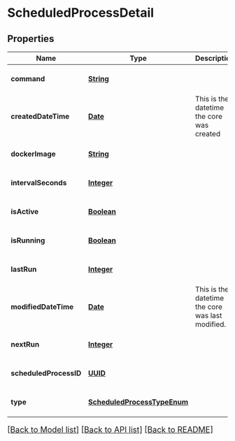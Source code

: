 # ScheduledProcessDetail
## Properties

Name | Type | Description | Notes
------------ | ------------- | ------------- | -------------
**command** | [**String**](string.md) |  | [optional] [default to null]
**createdDateTime** | [**Date**](DateTime.md) | This is the datetime the core was created | [optional] [default to null]
**dockerImage** | [**String**](string.md) |  | [optional] [default to null]
**intervalSeconds** | [**Integer**](integer.md) |  | [optional] [default to null]
**isActive** | [**Boolean**](boolean.md) |  | [optional] [default to null]
**isRunning** | [**Boolean**](boolean.md) |  | [optional] [default to null]
**lastRun** | [**Integer**](integer.md) |  | [optional] [default to null]
**modifiedDateTime** | [**Date**](DateTime.md) | This is the datetime the core was last modified. | [optional] [default to null]
**nextRun** | [**Integer**](integer.md) |  | [optional] [default to null]
**scheduledProcessID** | [**UUID**](UUID.md) |  | [optional] [default to null]
**type** | [**ScheduledProcessTypeEnum**](ScheduledProcessTypeEnum.md) |  | [optional] [default to null]

[[Back to Model list]](../README.md#documentation-for-models) [[Back to API list]](../README.md#documentation-for-api-endpoints) [[Back to README]](../README.md)

<style>
     p, ul, ol, li { font-size: 18px !important;}
</style>

